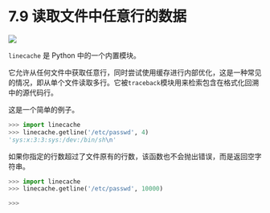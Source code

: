 # 7.9 读取文件中任意行的数据

![](http://image.iswbm.com/20200804124133.png)

`linecache` 是 Python 中的一个内置模块。

它允许从任何文件中获取任意行，同时尝试使用缓存进行内部优化，这是一种常见的情况，即从单个文件读取多行。它被`traceback`模块用来检索包含在格式化回溯中的源代码行。

这是一个简单的例子。

```python
>>> import linecache
>>> linecache.getline('/etc/passwd', 4)
'sys:x:3:3:sys:/dev:/bin/sh\n'
```

如果你指定的行数超过了文件原有的行数，该函数也不会抛出错误，而是返回空字符串。

```python
>>> import linecache
>>> linecache.getline('/etc/passwd', 10000)

>>>
```

